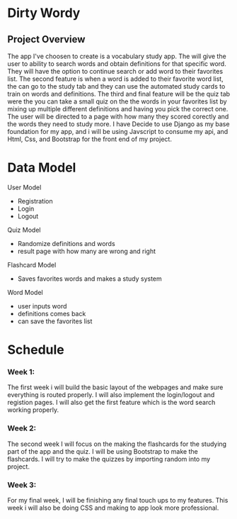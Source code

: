 # Dirty Wordy
## Project Overview

The app I've choosen to create is a vocabulary study app.
The will give the user to ability to search words and obtain definitions for that specific word. They will have the option to continue search or add word to their favorites list. The second feature is when a word is added to their favorite word list, the can go to the study tab and they can use the automated study cards to train on words and definitions. The third and final feature will be the quiz tab were the you can take a small quiz on the the words in your favorites list by mixing up multiple different definitions and having you pick the correct one. The user will be directed to a page with how many they scored corectly and the words they need to study more. I have Decide to use Django as my base foundation for my app, and i will be using Javscript to consume my api, and Html, Css, and Bootstrap for the front end of my project.


# Data Model

User Model
- Registration
- Login
- Logout

Quiz Model
- Randomize definitions and words
- result page with how many are wrong and right

Flashcard Model
- Saves favorites words and makes a study system

Word Model
- user inputs word
- definitions comes back
- can save the favorites list



<!-- 
The data that will be stored are The Words and definitions of those words. I'll be using the DictionaryApi (https://dictionaryapi.dev/). I will have 2 different lists. One to store the words and definitions in the favorites list and one to to store random definitions to quiz the user. https://api.dictionaryapi.dev/api/v2/entries/en/<word>. Also a user login/registion will be used to hold the users username/Password. when logged in with their cridentials, they will have access to their lists, quizzes, and flashcards. -->


# Schedule

### Week 1: 
The first week i will build the basic layout of the webpages and make sure everything is routed properly. I will also implement the login/logout and registion pages. I will also get the first feature which is the word search working properly.

### Week 2:
The second week I will focus on the making the flashcards for the studying part of the app and the quiz. I will be using Bootstrap to make the flashcards. I will try to make the quizzes by importing random into my project.

### Week 3:
For my final week, I will be finishing any final touch ups to my features. This week i will also be doing CSS and making to app look more professional.
